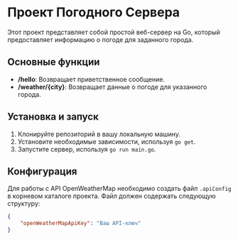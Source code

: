 # Проект Погодного Сервера

Этот проект представляет собой простой веб-сервер на Go, который предоставляет информацию о погоде для заданного города.

## Основные функции

- **/hello**: Возвращает приветственное сообщение.
- **/weather/{city}**: Возвращает данные о погоде для указанного города.

## Установка и запуск

1. Клонируйте репозиторий в вашу локальную машину.
2. Установите необходимые зависимости, используя `go get`.
3. Запустите сервер, используя `go run main.go`.

## Конфигурация

Для работы с API OpenWeatherMap необходимо создать файл `.apiConfig` в корневом каталоге проекта. Файл должен содержать следующую структуру:

```json
{
    "openWeatherMapApiKey": "Ваш API-ключ"
}
